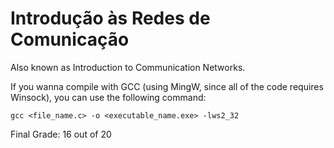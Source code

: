 # Introdução às Redes de Comunicação

Also known as Introduction to Communication Networks.

If you wanna compile with GCC (using MingW, since all of the code requires Winsock), you can use the following command:

`gcc <file_name.c> -o <executable_name.exe> -lws2_32`

Final Grade: 16 out of 20